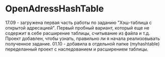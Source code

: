 # OpenAdressHashTable
17.09 - загружена первая часть работы по заданию "Хэш-таблица с открытой адресацией". Первый пробный вариант, который еще не содержит в себе расширение таблицы, считывание из файла и т.д. Проект добавлен, чтобы узнать, правильно ли я начала реализовывать полученное задание.
01.10 - добавила в отдельной папке (myhashtable) переделанный проект с наследованием и расширением таблицы.
